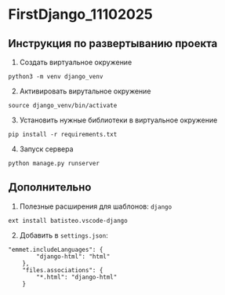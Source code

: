 # FirstDjango_11102025

## Инструкция по развертыванию проекта
1. Создать виртуальное окружение
```
python3 -m venv django_venv
```

2. Активировать вирутальное окружение
```
source django_venv/bin/activate
```

3. Установить нужные библиотеки в виртуальное окружение
```
pip install -r requirements.txt
```

4. Запуск сервера
```
python manage.py runserver
```

## Дополнительно
1. Полезные расширения для шаблонов: `django`
```
ext install batisteo.vscode-django
```
2. Добавить в `settings.json`:
```
"emmet.includeLanguages": {
        "django-html": "html"
    },
    "files.associations": {
        "*.html": "django-html"
    }
```